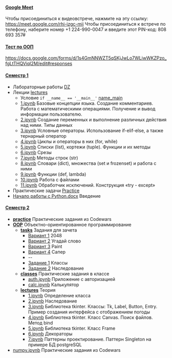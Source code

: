 #### [Google Meet](https://meet.google.com/rhi-jzgc-mij)
Чтобы присоединиться к видеовстрече, нажмите на эту ссылку: https://meet.google.com/rhi-jzgc-mij Чтобы присоединиться к встрече по телефону, наберите номер +1 224-990-0047 и введите этот PIN-код: 808 693 357#

#### [Тест по ООП](https://docs.google.com/forms/d/e/1FAIpQLScMhRcxnbPpSPhdNRRyYAJ5JMmkIhkyG9HdCofaiMVTA1JYEg/viewform?usp=sf_link)

https://docs.google.com/forms/d/1s4GmNNWZT5qSKjJwLo7WLiwWKZPzo_fgLtTHQViqI2M/edit#responses

#### [Семестр 1](https://github.com/MilyutinNA/iate/tree/main/Term1)
* Лабораторные работы [DZ](https://github.com/MilyutinNA/iate/tree/main/Term1/labs)
* Лекции [lectures](https://github.com/MilyutinNA/iate/tree/main/Term1/lectures)
    * Условие ```if __name__ == '__main__'``` [name_main](https://github.com/MilyutinNA/iate/tree/main/Term1/lectures/name_main)
    * [1.ipynb](https://github.com/MilyutinNA/iate/blob/main/Term1/lectures/1.ipynb) Базовые концепции языка. Создание комментариев. Работа с математическими операциями. Получение и вывод информации пользователю.
    * [2.ipynb](https://github.com/MilyutinNA/iate/blob/main/Term1/lectures/2.ipynb) Cоздание переменных и выполнение различных действия над ними. Типы данных
    * [3.ipynb](https://github.com/MilyutinNA/iate/blob/main/Term1/lectures/3.ipynb) Условные операторы. Использование if-elif-else, а также тернарный оператор
    * [4.ipynb](https://github.com/MilyutinNA/iate/blob/main/Term1/lectures/4.ipynb) Циклы и операторы в них (for, while)
    * [5.ipynb](https://github.com/MilyutinNA/iate/blob/main/Term1/lectures/5.ipynb) Списки (list), кортежи (tuple). Функции и их методы
    * [6.ipynb](https://github.com/MilyutinNA/iate/blob/main/Term1/lectures/6.ipynb) Срезы
    * [7.ipynb](https://github.com/MilyutinNA/iate/blob/main/Term1/lectures/7.ipynb) Методы строк (str)
    * [8.ipynb](https://github.com/MilyutinNA/iate/blob/main/Term1/lectures/8.ipynb) Словари (dict), множества (set и frozenset) и работа с ними
    * [9.ipynb](https://github.com/MilyutinNA/iate/blob/main/Term1/lectures/9.ipynb) Функции (def, lambda)
    * [10.ipynb](https://github.com/MilyutinNA/iate/blob/main/Term1/lectures/10.ipynb) Работа с файлами
    * [11.ipynb](https://github.com/MilyutinNA/iate/blob/main/Term1/lectures/11.ipynb) Обработчик исключений. Конструкция «try - except»
* Практические задачи [Practice](https://github.com/MilyutinNA/iate/blob/main/Term1/)
* [Начало работы с Python.docx](https://github.com/MilyutinNA/iate/blob/main/Term1/lectures/%D0%9D%D0%B0%D1%87%D0%B0%D0%BB%D0%BE%20%D1%80%D0%B0%D0%B1%D0%BE%D1%82%D1%8B%20%D1%81%20Python.docx) Введение
#### [Семестр 2](https://github.com/MilyutinNA/iate/tree/main/Term2)
* [**practice**](https://github.com/MilyutinNA/iate/tree/main/Term2/practice) Практические задания из Codewars
* [**OOP**](https://github.com/MilyutinNA/iate/tree/main/Term2/OOP) Объектно-ориентированное программирование
    * [**tasks**](https://github.com/MilyutinNA/iate/tree/main/Term2/OOP/tasks) Задания для зачета
        * [Вариант 1](https://github.com/MilyutinNA/iate/tree/main/Term2/OOP/tasks/lab1_2048) 2048
        * [Вариант 2](https://github.com/MilyutinNA/iate/tree/main/Term2/OOP/tasks/lab1_guess_what) Угадай слово
        * [Вариант 3](https://github.com/MilyutinNA/iate/tree/main/Term2/OOP/tasks/lab1_paint) Paint
        * [Вариант 4](https://github.com/MilyutinNA/iate/tree/main/Term2/OOP/tasks/lab1_sapper) Сапер
        * --
        * [Задание 1](https://github.com/MilyutinNA/iate/blob/main/Term2/OOP/tasks/1.ipynb) Классы
        * [Задание 2](https://github.com/MilyutinNA/iate/blob/main/Term2/OOP/tasks/2.ipynb) Наследование
    * [**classes**](https://github.com/MilyutinNA/iate/tree/main/Term2/OOP/classes) Практические задания в классе
        * [auth.ipynb](https://github.com/MilyutinNA/iate/tree/main/Term2/OOP/classes/auth.ipynb) Приложение с авторизацией
        * [calc.ipynb](https://github.com/MilyutinNA/iate/tree/main/Term2/OOP/classes/calc.ipynb) Калькулятор
    * [**lectures**](https://github.com/MilyutinNA/iate/tree/main/Term2/OOP/lectures) Теория
        * [1.ipynb](https://github.com/MilyutinNA/iate/blob/main/Term2/OOP/lectures/1.ipynb) Определение класса
        * [2.ipynb](https://github.com/MilyutinNA/iate/blob/main/Term2/OOP/lectures/2.ipynb) Наследование
        * [3.ipynb](https://github.com/MilyutinNA/iate/blob/main/Term2/OOP/lectures/3.ipynb) Библиотека tkinter. Классы: Tk, Label, Button, Entry. Пример создания интерфейса с отображением погоды
        * [4.ipynb](https://github.com/MilyutinNA/iate/blob/main/Term2/OOP/lectures/4.ipynb) Библиотека tkinter. Класс Canvas. Поиск файлов. Метод bind
        * [5.ipynb](https://github.com/MilyutinNA/iate/blob/main/Term2/OOP/lectures/5.ipynb) Библиотека tkinter. Класс Frame
        * [6.ipynb](https://github.com/MilyutinNA/iate/blob/main/Term2/OOP/lectures/6.ipynb) Декораторы
        * [7.ipynb](https://github.com/MilyutinNA/iate/blob/main/Term1/lectures/lectures/7.ipynb) Паттерны проектирование. Паттерн Singleton на примере БД postgreSQL
* [numpy.ipynb](https://github.com/MilyutinNA/iate/blob/main/Term1/numpy.ipynb) Практические задания из Codewars